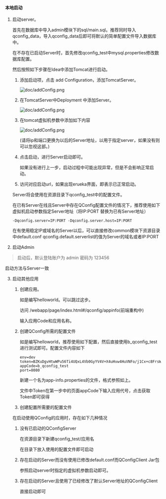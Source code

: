 #### 本地启动

1. 启动server。

   首先在数据库中导入admin模块下的sql/main.sql。推荐同时导入qconfig_data，导入qconfig_data后即可将默认的简单配置文件导入数据库中。

   在不存在已启动Server时，首先修改qconfig_test中mysql.properties修改数据库配置。

   然后按照如下步骤在Idea中添加Tomcat进行启动。

   1. 添加启动项，点击 add Configuration，添加TomcatServer。

      ![doc/addConfig.png](/Users/lichangbao/resources/qconfig/doc/image/addConfig.png)

   2. 在TomcatServer中Deployment 中添加Server。

      ![doc/addConfig.png](/Users/lichangbao/resources/qconfig/doc/image/deploy.png)

   3. 在tomcat虚拟机参数中添加如下内容

      ![doc/addConfig.png](/Users/lichangbao/resources/qconfig/doc/image/vmOptions.png)

      (请将ip和端口更换为以后的Server地址，以用于指定server，如果没有则可以忽视这部。)

   4. 点击启动，进行Server启动即可。

      如果没有进行上一步，启动过程中可能出现异常，但是不会影响正常启动。

   5. 访问对应启动url，如果出现erueka界面，即表示已正常启动。

    Server将会使用在资源目录下qconfig_test中的配置文件。

   在已有Server在线且Server中存在QConfig配置文件的情况下，推荐使用如下虚拟机启动参数指定Server地址（将IP:PORT 替换为已有Server地址）

   ```
   -Dqconfig.server=IP:PORT -Dqconfig.server.host=IP:PORT
   ```

   在有使用稳定IP或域名的Server以后，可以直接修改common模块下资源目录中default.conf qconfig.default.serverlist的值为Server的域名或者IP:PORT

2. 启动Admin 

> 启动后，默认登陆账户为 admin 密码为 123456

   启动方法与Server一致

3. 启动其他应用

   1. 创建应用。

      如是编写helloworld。可以跳过这步。

      访问 /webapp/page/index.html#/qconfig/appinfo(前端重构中)

      输入应用Code和应用名称。

   2. 创建QConfig所需的配置文件

      如是编写helloworld，推荐使用如下配置，然后直接使用b_qconfig_test进行测试即可。配置文件内容如下

      ```
      env=dev
      token=BZKuDgvHtwWPu56Ti4UQxL4Vb0GyYV4V+X4uHvw4HuVNFo/j1Cx+c8FrsW7en6b4zpnBKgvMHvJT/TzApZDRdGzsTN9zq1DBGOeYQjf2y628zAOqoWFZ767oF/2LH9ewJK/ij7Hxm2BtZTI9PhjDu+CQxRhJROcqtgZGS9da62k=
      appCode=b_qconfig_test
      port=8080
      ```

      新建一个名为app-info.properties的文件，格式参照如上。

      文件中Token在第一步中的页面appCode下输入应用代号，点击获取Token即可获得

   3. 创建配置所需要的配置文件

   在启动使用QConfig的应用时，存在如下几种情况

   1. 没有已启动的QConfigServer

      在资源目录下新建qconfig_test/应用名 

      在目录下放入使用的配置文件即可启动

   2. 存在启动的Server而没有使用已修改default.conf而QConfigClient Jar包

      参照启动server时指定的虚拟机参数启动即可。

   3. 存在启动的Server且使用了已经修改了默认Server地址的QConfigClient

      直接启动即可